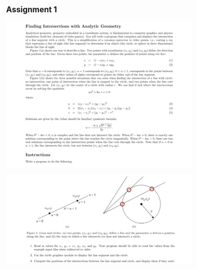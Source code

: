 ## Assignment 1

![Figure 1](https://github.com/jasminecronin/intro-to-cs-I/blob/master/Coursework/Assignments/Assignment%201/assigment1-1.png)

![Figure 2](https://github.com/jasminecronin/intro-to-cs-I/blob/master/Coursework/Assignments/Assignment%201/assigment1-2.png)
